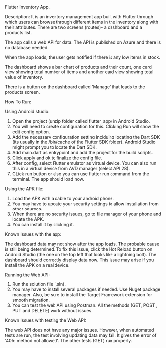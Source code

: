 Flutter Inventory App.

Description:
It is an inventory management app built with Flutter through which users can browse through different items in the inventory along with their attributes.
There are two screens (routes)- a dashboard and a products list.

The app calls a web API for data. The API is published on Azure and there is no database needed.

When the app loads, the user gets notified if there is any low items in stock.

The dashboard shows a bar chart of products and their count, one card view showing total number of items and another card view showing total value 
of inventory.

There is a button on the dashboard called 'Manage' that leads to the products screen.

How To Run:

Using Android studio:

1. Open the project (unzip folder called flutter_app) in Android Studio.
2. You will need to create configuration for this. Clicking Run will show the edit config option.
3. Add the necessary configuration setting inclduing locating the Dart SDK (its usually in the /bin/cache of the Flutter SDK folder).
Android Studio might prompt you to locate the Dart SDK.
4. Add main.dart as entrypoint and add the project for the build scripts.
5. Click apply and ok to finalize the config file.
6. After config, select Flutter emulator as virtual device. You can also run this in a virtual device from AVD manager (select API 28).
7. CLick run button or also you can use flutter run command from the terminal. The app should load now.

Using the APK file:

1. Load the APK with a cable to your android phone.
2. You may have to update your security settings to allow installation from other sources.
3. When there are no security issues, go to file manager of your phone and locate the APK.
4. You can install it by clicking it.


Known Issues with the app:

The dashboard data may not show after the app loads. The probable cause is still being determined. 
To fix this issue, click the Hot Reload button on Android Studio (the one on the top left that looks like a lightning bolt).
The dashboard should correctly display data now.
This issue may arise if you install the APK on a real device. 


Running the Web API:

1. Run the solution file (.sln).
2. You may have to install several packages if needed. Use Nuget package manager. Also, be sure to install the Target Framework extension 
for smooth migration.
3. You can test the web API using Postman. All the methods (GET, POST , PUT and DELETE) work without issues.

Known Issues with testing the Web API:

The web API does not have any major issues. However, when automated tests are run, the test involving updating data may fail.
It gives the error of '405: method not allowed'.
The other tests (GET) run properly.


